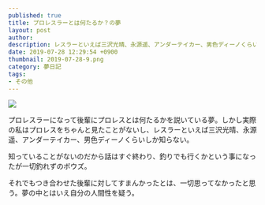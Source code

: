 ```yaml
---
published: true
title: プロレスラーとは何たるか？の夢
layout: post
author: 
description: レスラーといえば三沢光晴、永源遥、アンダーテイカー、男色ディーノくらいしか知らない。
date: 2019-07-28 12:29:54 +0900
thumbnail: 2019-07-28-9.png
category: 夢日記
tags:
- その他
---
```


![]({{site.baseurl}}/assets/img/2019-07-28-9.png)

プロレスラーになって後輩にプロレスとは何たるかを説いている夢。しかし実際の私はプロレスをちゃんと見たことがないし、レスラーといえば三沢光晴、永源遥、アンダーテイカー、男色ディーノくらいしか知らない。

知っていることがないのだから話はすぐ終わり、釣りでも行くかという事になったが一切釣れずのボウズ。

それでもつき合わせた後輩に対してすまんかったとは、一切思ってなかったと思う。夢の中とはいえ自分の人間性を疑う。


